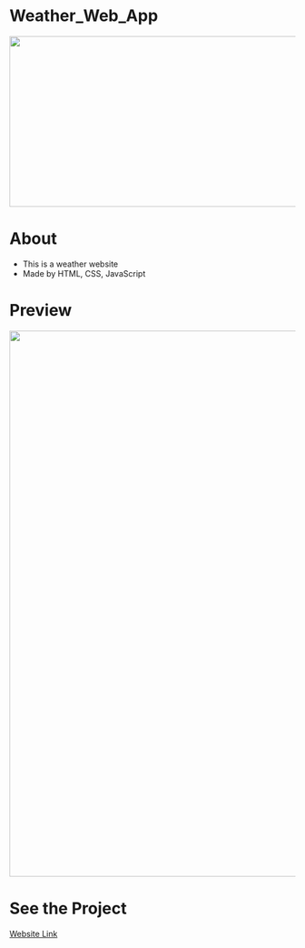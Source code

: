 # Weather_Web_App
<img width="1000" height="300" src="https://github.com/akashD15/Weather_Web_App/assets/109974358/23814747-00cc-485c-8c93-2752fc3b9a53">

# About
- This is a weather website
- Made by HTML, CSS, JavaScript 
# Preview
<img width="960"  src="https://github.com/akashD15/Weather_Web_App/assets/109974358/d48d9c96-f5c1-4eda-9c82-d100a15d38ee">

# See the Project
[Website Link](https://wea-ther-web.netlify.app/)
